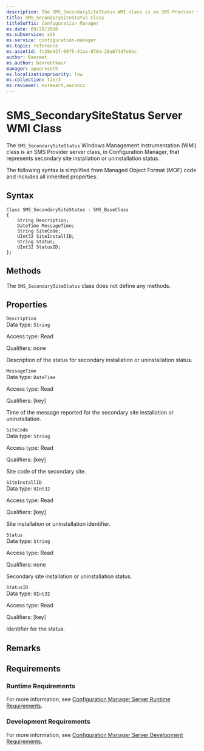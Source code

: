 ```yaml
---
description: The SMS_SecondarySiteStatus WMI class is an SMS Provider server class, in Configuration Manager, that represents secondary site installation or uninstallation status.
title: SMS_SecondarySiteStatus Class
titleSuffix: Configuration Manager
ms.date: 09/20/2016
ms.subservice: sdk
ms.service: configuration-manager
ms.topic: reference
ms.assetid: fc28e42f-09f5-41aa-870a-28a673dfe6bc
author: Banreet
ms.author: banreetkaur
manager: apoorvseth
ms.localizationpriority: low
ms.collection: tier3
ms.reviewer: mstewart,aaroncz 
---
```

# SMS_SecondarySiteStatus Server WMI Class
The `SMS_SecondarySiteStatus` Windows Management Instrumentation (WMI) class is an SMS Provider server class, in Configuration Manager, that represents secondary site installation or uninstallation status.  

 The following syntax is simplified from Managed Object Format (MOF) code and includes all inherited properties.  

## Syntax  

```  
Class SMS_SecondarySiteStatus : SMS_BaseClass  
{  
    String Description;  
    DateTime MessageTime;  
    String SiteCode;  
    UInt32 SiteInstallID;  
    String Status;  
    UInt32 StatusID;  
};  
```  

## Methods  
 The `SMS_SecondarySiteStatus` class does not define any methods.  

## Properties  
 `Description`  
 Data type: `String`  

 Access type: Read  

 Qualifiers: none  

 Description of the status for secondary installation or uninstallation status.  

 `MessageTime`  
 Data type: `DateTime`  

 Access type: Read  

 Qualifiers: [key]  

 Time of the message reported for the secondary site installation or uninstallation.  

 `SiteCode`  
 Data type: `String`  

 Access type: Read  

 Qualifiers: [key]  

 Site code of the secondary site.  

 `SiteInstallID`  
 Data type: `UInt32`  

 Access type: Read  

 Qualifiers: [key]  

 Site installation or uninstallation identifier.  

 `Status`  
 Data type: `String`  

 Access type: Read  

 Qualifiers: none  

 Secondary site installation or uninstallation status.  

 `StatusID`  
 Data type: `UInt32`  

 Access type: Read  

 Qualifiers: [key]  

 Identifier for the status.  

## Remarks  

## Requirements  

### Runtime Requirements  
 For more information, see [Configuration Manager Server Runtime Requirements](../../../../../develop/core/reqs/server-runtime-requirements.md).  

### Development Requirements  
 For more information, see [Configuration Manager Server Development Requirements](../../../../../develop/core/reqs/server-development-requirements.md).  
